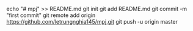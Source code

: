 echo "# mpj" >> README.md
git init
git add README.md
git commit -m "first commit"
git remote add origin https://github.com/letrungnghia145/mpj.git
git push -u origin master